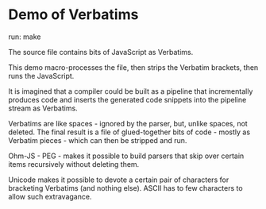 # Demo of Verbatims
run: make

The source file contains bits of JavaScript as Verbatims.

This demo macro-processes the file, then strips the Verbatim brackets, then runs the JavaScript.

It is imagined that a compiler could be built as a pipeline that incrementally produces code and inserts the generated code snippets into the pipeline stream as Verbatims.

Verbatims are like spaces - ignored by the parser, but, unlike spaces, not deleted.  The final result is a file of glued-together bits of code - mostly as Verbatim pieces - which can then be stripped and run.

Ohm-JS - PEG - makes it possible to build parsers that skip over certain items recursively without deleting them.

Unicode makes it possible to devote a certain pair of characters for bracketing Verbatims (and nothing else).  ASCII has to few characters to allow such extravagance.
